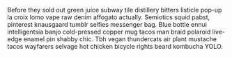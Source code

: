 Before they sold out green juice subway tile distillery bitters listicle pop-up la croix lomo vape raw denim affogato actually. Semiotics squid pabst, pinterest knausgaard tumblr selfies messenger bag. Blue bottle ennui intelligentsia banjo cold-pressed copper mug tacos man braid polaroid live-edge enamel pin shabby chic. Tbh vegan thundercats air plant mustache tacos wayfarers selvage hot chicken bicycle rights beard kombucha YOLO.